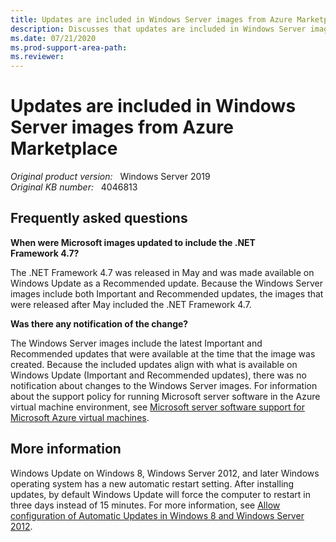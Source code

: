 ```yaml
---
title: Updates are included in Windows Server images from Azure Marketplace
description: Discusses that updates are included in Windows Server images that are available on Azure Marketplace.
ms.date: 07/21/2020
ms.prod-support-area-path: 
ms.reviewer: 
---
```

# Updates are included in Windows Server images from Azure Marketplace

_Original product version:_ &nbsp; Windows Server 2019  
_Original KB number:_ &nbsp; 4046813

## Frequently asked questions

**When were Microsoft images updated to include the .NET Framework 4.7?**

The .NET Framework 4.7 was released in May and was made available on Windows Update as a Recommended update. Because the Windows Server images include both Important and Recommended updates, the images that were released after May included the .NET Framework 4.7.

**Was there any notification of the change?**

The Windows Server images include the latest Important and Recommended updates that were available at the time that the image was created. Because the included updates align with what is available on Windows Update (Important and Recommended updates), there was no notification about changes to the Windows Server images.
For information about the support policy for running Microsoft server software in the Azure virtual machine environment, see [Microsoft server software support for Microsoft Azure virtual machines](https://support.microsoft.com/help/2721672/microsoft-server-software-support-for-microsoft-azure-virtual-machines).

## More information

Windows Update on Windows 8, Windows Server 2012, and later Windows operating system has a new automatic restart setting. After installing updates, by default Windows Update will force the computer to restart in three days instead of 15 minutes.
For more information, see [Allow configuration of Automatic Updates in Windows 8 and Windows Server 2012](https://support.microsoft.com/help/2885694/allow-configuration-of-automatic-updates-in-windows-8-and-windows-serv).

